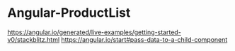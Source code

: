 # Angular-ProductList
 
https://angular.io/generated/live-examples/getting-started-v0/stackblitz.html
https://angular.io/start#pass-data-to-a-child-component
